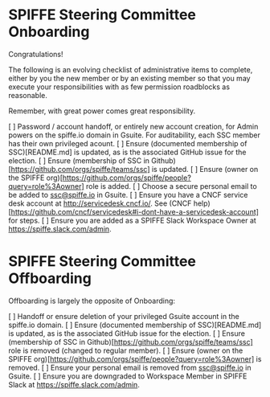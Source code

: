# SPIFFE Steering Committee Onboarding

Congratulations!

The following is an evolving checklist of administrative items to complete, either by you the new member or by an existing member so that you may execute your responsibilities with as few permission roadblocks as reasonable.

Remember, with great power comes great responsibility.

[ ] Password / account handoff, or entirely new account creation, for Admin powers on the spiffe.io domain in Gsuite. For auditability, each SSC member has their own privileged acount.
[ ] Ensure (documented membership of SSC)[README.md] is updated, as is the associated GitHub issue for the election.
[ ] Ensure (membership of SSC in Github)[https://github.com/orgs/spiffe/teams/ssc] is updated.
[ ] Ensure (owner on the SPIFFE org)[https://github.com/orgs/spiffe/people?query=role%3Aowner] role is added.
[ ] Choose a secure personal email to be added to ssc@spiffe.io in Gsuite.
[ ] Ensure you have a CNCF service desk account at http://servicedesk.cncf.io/. See (CNCF help)[https://github.com/cncf/servicedesk#i-dont-have-a-servicedesk-account] for steps.
[ ] Ensure you are added as a SPIFFE Slack Workspace Owner at https://spiffe.slack.com/admin.

# SPIFFE Steering Committee Offboarding

Offboarding is largely the opposite of Onboarding:

[ ] Handoff or ensure deletion of your privileged Gsuite account in the spiffe.io domain.
[ ] Ensure (documented membership of SSC)[README.md] is updated, as is the associated GitHub issue for the election.
[ ] Ensure (membership of SSC in Github)[https://github.com/orgs/spiffe/teams/ssc] role is removed (changed to regular member).
[ ] Ensure (owner on the SPIFFE org)[https://github.com/orgs/spiffe/people?query=role%3Aowner] is removed.
[ ] Ensure your personal email is removed from ssc@spiffe.io in Gsuite.
[ ] Ensure you are downgraded to Workspace Member in SPIFFE Slack at https://spiffe.slack.com/admin.
